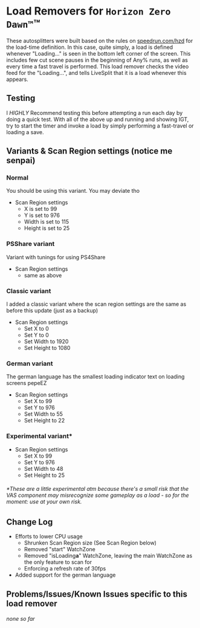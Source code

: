 # Load Removers for `Horizon Zero Dawn™`™

These autosplitters were built based on the rules on [speedrun.com/hzd](https://www.speedrun.com/hzd) for the load-time definition.
In this case, quite simply, a load is defined whenever "Loading..." is seen in the bottom left corner of the screen.
This includes few cut scene pauses in the beginning of Any% runs, as well as every time a fast travel is performed.
This load remover checks the video feed for the "Loading...", and tells LiveSplit that it is a load whenever this appears.


## Testing

I *HIGHLY* Recommend testing this before attempting a run each day by doing a quick test.
With all of the above up and running and showing IGT, try to start the timer and invoke a load by simply performing a fast-travel or loading a save.


## Variants & Scan Region settings (notice me senpai)

### Normal

You should be using this variant. You may deviate tho

 - Scan Region settings
   - X is set to 99
   - Y is set to 976
   - Width is set to 115
   - Height is set to 25

### PSShare variant

Variant with tunings for using PS4Share
 - Scan Region settings
   - same as above


### Classic variant
I added a classic variant where the scan region settings are the same as before this update (just as a backup)

 - Scan Region settings
   - Set X to 0
   - Set Y to 0
   - Set Width to 1920
   - Set Height to 1080


### German variant
The german language has the smallest loading indicator text on loading screens pepeEZ

 - Scan Region settings
   - Set X to 99
   - Set Y to 976
   - Set Width to 55
   - Set Height to 22


### Experimental variant*

 - Scan Region settings
   - Set X to 99
   - Set Y to 976
   - Set Width to 48
   - Set Height to 25

###### *These are a little experimental atm because there's a small risk that the VAS component may misrecognize some gameplay as a load - so for the moment: use at your own risk.

##  Change Log

- Efforts to lower CPU usage
  - Shrunken Scan Region size (See Scan Region below)
  - Removed "start" WatchZone
  - Removed "isLoading**a**" WatchZone, leaving the main WatchZone as the only feature to scan for
  - Enforcing a refresh rate of 30fps
- Added support for the german language

## Problems/Issues/Known Issues specific to this load remover

###### none so far